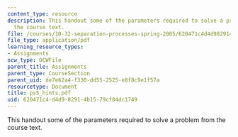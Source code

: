 ```yaml
---
content_type: resource
description: This handout some of the parameters required to solve a problem from
  the course text.
file: /courses/10-32-separation-processes-spring-2005/620471c4d4d982914b1579cf84dc1749_ps5_hints.pdf
file_type: application/pdf
learning_resource_types:
- Assignments
ocw_type: OCWFile
parent_title: Assignments
parent_type: CourseSection
parent_uid: de7e62a4-f330-dd55-2525-e8f8c9e1f57a
resourcetype: Document
title: ps5_hints.pdf
uid: 620471c4-d4d9-8291-4b15-79cf84dc1749
---
```

This handout some of the parameters required to solve a problem from the course text.